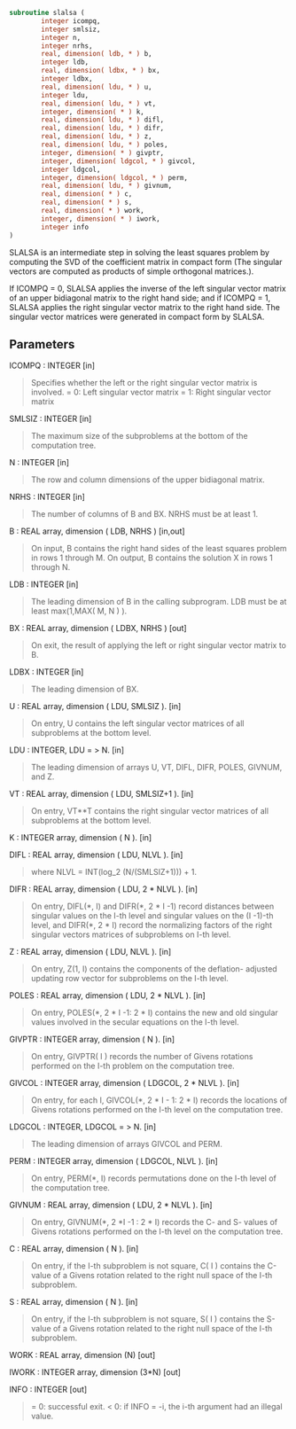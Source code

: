 ```fortran
subroutine slalsa (
        integer icompq,
        integer smlsiz,
        integer n,
        integer nrhs,
        real, dimension( ldb, * ) b,
        integer ldb,
        real, dimension( ldbx, * ) bx,
        integer ldbx,
        real, dimension( ldu, * ) u,
        integer ldu,
        real, dimension( ldu, * ) vt,
        integer, dimension( * ) k,
        real, dimension( ldu, * ) difl,
        real, dimension( ldu, * ) difr,
        real, dimension( ldu, * ) z,
        real, dimension( ldu, * ) poles,
        integer, dimension( * ) givptr,
        integer, dimension( ldgcol, * ) givcol,
        integer ldgcol,
        integer, dimension( ldgcol, * ) perm,
        real, dimension( ldu, * ) givnum,
        real, dimension( * ) c,
        real, dimension( * ) s,
        real, dimension( * ) work,
        integer, dimension( * ) iwork,
        integer info
)
```

SLALSA is an intermediate step in solving the least squares problem
by computing the SVD of the coefficient matrix in compact form (The
singular vectors are computed as products of simple orthogonal
matrices.).

If ICOMPQ = 0, SLALSA applies the inverse of the left singular vector
matrix of an upper bidiagonal matrix to the right hand side; and if
ICOMPQ = 1, SLALSA applies the right singular vector matrix to the
right hand side. The singular vector matrices were generated in
compact form by SLALSA.

## Parameters
ICOMPQ : INTEGER [in]
> Specifies whether the left or the right singular vector
> matrix is involved.
> = 0: Left singular vector matrix
> = 1: Right singular vector matrix

SMLSIZ : INTEGER [in]
> The maximum size of the subproblems at the bottom of the
> computation tree.

N : INTEGER [in]
> The row and column dimensions of the upper bidiagonal matrix.

NRHS : INTEGER [in]
> The number of columns of B and BX. NRHS must be at least 1.

B : REAL array, dimension ( LDB, NRHS ) [in,out]
> On input, B contains the right hand sides of the least
> squares problem in rows 1 through M.
> On output, B contains the solution X in rows 1 through N.

LDB : INTEGER [in]
> The leading dimension of B in the calling subprogram.
> LDB must be at least max(1,MAX( M, N ) ).

BX : REAL array, dimension ( LDBX, NRHS ) [out]
> On exit, the result of applying the left or right singular
> vector matrix to B.

LDBX : INTEGER [in]
> The leading dimension of BX.

U : REAL array, dimension ( LDU, SMLSIZ ). [in]
> On entry, U contains the left singular vector matrices of all
> subproblems at the bottom level.

LDU : INTEGER, LDU = > N. [in]
> The leading dimension of arrays U, VT, DIFL, DIFR,
> POLES, GIVNUM, and Z.

VT : REAL array, dimension ( LDU, SMLSIZ+1 ). [in]
> On entry, VT\*\*T contains the right singular vector matrices of
> all subproblems at the bottom level.

K : INTEGER array, dimension ( N ). [in]

DIFL : REAL array, dimension ( LDU, NLVL ). [in]
> where NLVL = INT(log_2 (N/(SMLSIZ+1))) + 1.

DIFR : REAL array, dimension ( LDU, 2 \* NLVL ). [in]
> On entry, DIFL(\*, I) and DIFR(\*, 2 \* I -1) record
> distances between singular values on the I-th level and
> singular values on the (I -1)-th level, and DIFR(\*, 2 \* I)
> record the normalizing factors of the right singular vectors
> matrices of subproblems on I-th level.

Z : REAL array, dimension ( LDU, NLVL ). [in]
> On entry, Z(1, I) contains the components of the deflation-
> adjusted updating row vector for subproblems on the I-th
> level.

POLES : REAL array, dimension ( LDU, 2 \* NLVL ). [in]
> On entry, POLES(\*, 2 \* I -1: 2 \* I) contains the new and old
> singular values involved in the secular equations on the I-th
> level.

GIVPTR : INTEGER array, dimension ( N ). [in]
> On entry, GIVPTR( I ) records the number of Givens
> rotations performed on the I-th problem on the computation
> tree.

GIVCOL : INTEGER array, dimension ( LDGCOL, 2 \* NLVL ). [in]
> On entry, for each I, GIVCOL(\*, 2 \* I - 1: 2 \* I) records the
> locations of Givens rotations performed on the I-th level on
> the computation tree.

LDGCOL : INTEGER, LDGCOL = > N. [in]
> The leading dimension of arrays GIVCOL and PERM.

PERM : INTEGER array, dimension ( LDGCOL, NLVL ). [in]
> On entry, PERM(\*, I) records permutations done on the I-th
> level of the computation tree.

GIVNUM : REAL array, dimension ( LDU, 2 \* NLVL ). [in]
> On entry, GIVNUM(\*, 2 \*I -1 : 2 \* I) records the C- and S-
> values of Givens rotations performed on the I-th level on the
> computation tree.

C : REAL array, dimension ( N ). [in]
> On entry, if the I-th subproblem is not square,
> C( I ) contains the C-value of a Givens rotation related to
> the right null space of the I-th subproblem.

S : REAL array, dimension ( N ). [in]
> On entry, if the I-th subproblem is not square,
> S( I ) contains the S-value of a Givens rotation related to
> the right null space of the I-th subproblem.

WORK : REAL array, dimension (N) [out]

IWORK : INTEGER array, dimension (3\*N) [out]

INFO : INTEGER [out]
> = 0:  successful exit.
> < 0:  if INFO = -i, the i-th argument had an illegal value.
